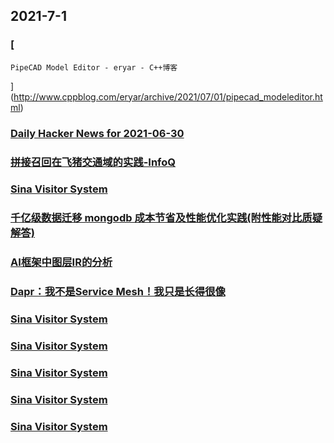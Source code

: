 
## 2021-7-1

### [
	PipeCAD Model Editor - eryar - C++博客
](http://www.cppblog.com/eryar/archive/2021/07/01/pipecad_modeleditor.html)

### [Daily Hacker News for 2021-06-30](https://www.daemonology.net/hn-daily/2021-06-30.html)

### [拼接召回在飞猪交通域的实践-InfoQ](https://www.infoq.cn/article/ZxDz4PVTNMFXF32AslIJ)

### [Sina Visitor System](https://weibo.com/1715118170/KmGkginGT)

### [千亿级数据迁移 mongodb 成本节省及性能优化实践(附性能对比质疑解答)](https://www.infoq.cn/article/2bc78d36adef6832ada8ea7c5)

### [AI框架中图层IR的分析](https://www.infoq.cn/article/95b099ab801906f527430373a)

### [Dapr：我不是Service Mesh！我只是长得很像](https://www.infoq.cn/article/950b7ede0479f9f337b4bf2a9)

### [Sina Visitor System](https://weibo.com/1402400261/KmGJw7dSh)

### [Sina Visitor System](https://weibo.com/1402400261/KmGHWCsAK)

### [Sina Visitor System](https://weibo.com/1402400261/KmGBvnMkx)

### [Sina Visitor System](https://weibo.com/1715118170/KmGINevyL)

### [Sina Visitor System](https://weibo.com/1642628345/KmGG5jEJM)